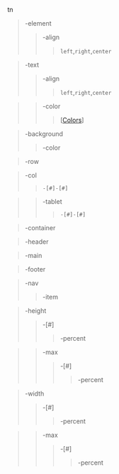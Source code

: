 tn
> -element
>> -align
>>> `left`,`right`,`center`

> -text
>> -align
>>> `left`,`right`,`center`

>> -color
>>> [[Colors](https://github.com/tumblenet/tumblenet-css/wiki/Colors)]

> -background
>> -color

> -row

> -col
>> `-[#]-[#]`

>> -tablet
>>> `-[#]-[#]`

> -container

> -header

> -main

> -footer

> -nav
>> -item


> -height
>> -[#]
>>>-percent

>> -max
>>> -[#]
>>>> -percent

> -width
>> -[#]
>>>-percent

>> -max
>>> -[#]
>>>> -percent
